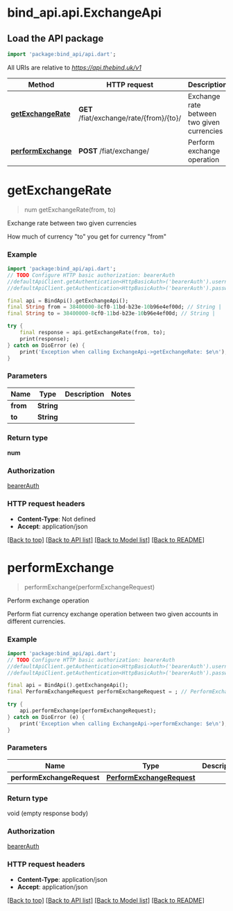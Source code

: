 # bind_api.api.ExchangeApi

## Load the API package
```dart
import 'package:bind_api/api.dart';
```

All URIs are relative to *https://api.thebind.uk/v1*

Method | HTTP request | Description
------------- | ------------- | -------------
[**getExchangeRate**](ExchangeApi.md#getexchangerate) | **GET** /fiat/exchange/rate/{from}/{to}/ | Exchange rate between two given currencies
[**performExchange**](ExchangeApi.md#performexchange) | **POST** /fiat/exchange/ | Perform exchange operation


# **getExchangeRate**
> num getExchangeRate(from, to)

Exchange rate between two given currencies

How much of currency \"to\" you get for currency \"from\"

### Example
```dart
import 'package:bind_api/api.dart';
// TODO Configure HTTP basic authorization: bearerAuth
//defaultApiClient.getAuthentication<HttpBasicAuth>('bearerAuth').username = 'YOUR_USERNAME'
//defaultApiClient.getAuthentication<HttpBasicAuth>('bearerAuth').password = 'YOUR_PASSWORD';

final api = BindApi().getExchangeApi();
final String from = 38400000-8cf0-11bd-b23e-10b96e4ef00d; // String | 
final String to = 38400000-8cf0-11bd-b23e-10b96e4ef00d; // String | 

try {
    final response = api.getExchangeRate(from, to);
    print(response);
} catch on DioError (e) {
    print('Exception when calling ExchangeApi->getExchangeRate: $e\n');
}
```

### Parameters

Name | Type | Description  | Notes
------------- | ------------- | ------------- | -------------
 **from** | **String**|  | 
 **to** | **String**|  | 

### Return type

**num**

### Authorization

[bearerAuth](../README.md#bearerAuth)

### HTTP request headers

 - **Content-Type**: Not defined
 - **Accept**: application/json

[[Back to top]](#) [[Back to API list]](../README.md#documentation-for-api-endpoints) [[Back to Model list]](../README.md#documentation-for-models) [[Back to README]](../README.md)

# **performExchange**
> performExchange(performExchangeRequest)

Perform exchange operation

Perform fiat currency exchange operation between two given accounts in different currencies.

### Example
```dart
import 'package:bind_api/api.dart';
// TODO Configure HTTP basic authorization: bearerAuth
//defaultApiClient.getAuthentication<HttpBasicAuth>('bearerAuth').username = 'YOUR_USERNAME'
//defaultApiClient.getAuthentication<HttpBasicAuth>('bearerAuth').password = 'YOUR_PASSWORD';

final api = BindApi().getExchangeApi();
final PerformExchangeRequest performExchangeRequest = ; // PerformExchangeRequest | 

try {
    api.performExchange(performExchangeRequest);
} catch on DioError (e) {
    print('Exception when calling ExchangeApi->performExchange: $e\n');
}
```

### Parameters

Name | Type | Description  | Notes
------------- | ------------- | ------------- | -------------
 **performExchangeRequest** | [**PerformExchangeRequest**](PerformExchangeRequest.md)|  | [optional] 

### Return type

void (empty response body)

### Authorization

[bearerAuth](../README.md#bearerAuth)

### HTTP request headers

 - **Content-Type**: application/json
 - **Accept**: application/json

[[Back to top]](#) [[Back to API list]](../README.md#documentation-for-api-endpoints) [[Back to Model list]](../README.md#documentation-for-models) [[Back to README]](../README.md)


